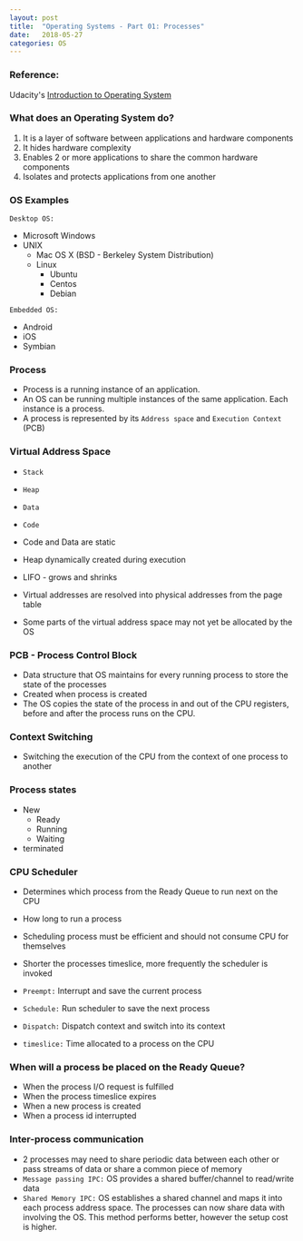 ```yaml
---
layout: post
title:  "Operating Systems - Part 01: Processes"
date:   2018-05-27
categories: OS
---
```


### Reference: 

Udacity's [Introduction to Operating System](https://classroom.udacity.com/courses/ud923)

### What does an Operating System do?
1. It is a layer of software between applications and hardware components
2. It hides hardware complexity
3. Enables 2 or more applications to share the common hardware components
4. Isolates and protects applications from one another

### OS Examples

`Desktop OS:`
* Microsoft Windows
* UNIX
    * Mac OS X (BSD - Berkeley System Distribution)
    * Linux
        * Ubuntu
        * Centos
        * Debian

`Embedded OS:`
* Android
* iOS
* Symbian

### Process

* Process is a running instance of an application. 
* An OS can be running multiple instances of the same application. Each instance is a process.
* A process is represented by its `Address space` and `Execution Context` (PCB)


### Virtual Address Space

* `Stack`
* `Heap`
* `Data`
* `Code`
     
* Code and Data are static
* Heap dynamically created during execution
* LIFO - grows and shrinks
* Virtual addresses are resolved into physical addresses from the page table
* Some parts of the virtual address space may not yet be allocated by the OS

### PCB - Process Control Block
* Data structure that OS maintains for every running process to store the state of the processes
* Created when process is created
* The OS copies the state of the process in and out of the CPU registers, before and after the process runs on the CPU.

### Context Switching
* Switching the execution of the CPU from the context of one process to another

### Process states

* New
    * Ready
    * Running 
    * Waiting
* terminated

### CPU Scheduler

* Determines which process from the Ready Queue to run next on the CPU
* How long to run a process
* Scheduling process must be efficient and should not consume CPU for themselves
* Shorter the processes timeslice, more frequently the scheduler is invoked


* `Preempt:` Interrupt and save the current process
* `Schedule:` Run scheduler to save the next process
* `Dispatch:` Dispatch context and switch into its context
* `timeslice:` Time allocated to a process on the CPU

### When will a process be placed on the Ready Queue?

* When the process I/O request is fulfilled
* When the process timeslice expires
* When a new process is created
* When a process id interrupted

### Inter-process communication

* 2 processes may need to share periodic data between each other or pass streams of data or share a common piece of memory
* `Message passing IPC:` OS provides a shared buffer/channel to read/write data
* `Shared Memory IPC:` OS establishes a shared channel and maps it into each process address space. 
The processes can now share data with involving the OS. This method performs better, however the setup cost is higher. 








   


